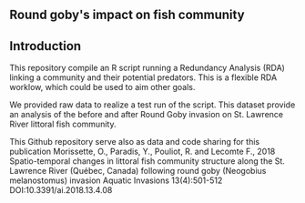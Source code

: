 ## Round goby's impact on fish community

## Introduction 

This repository compile an R script running a Redundancy Analysis (RDA) linking a community and
their potential predators. This is a flexible RDA worklow, which could be used to aim other goals. 

We provided raw data to realize a test run of the script. This dataset provide an analysis of the
before and after Round Goby invasion on St. Lawrence River littoral fish community.

This Github repository serve also as data and code sharing for this publication
Morissette, O., Paradis, Y., Pouliot, R. and Lecomte F., 2018
Spatio-temporal changes in littoral fish community structure along the St. Lawrence River 
(Québec, Canada) following round goby (Neogobius melanostomus) invasion 
Aquatic Invasions 13(4):501-512 DOI:10.3391/ai.2018.13.4.08
